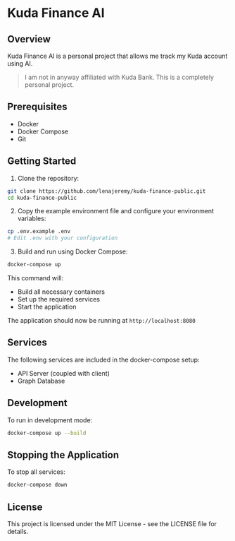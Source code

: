 # Kuda Finance AI

## Overview

Kuda Finance AI is a personal project that allows me track my Kuda account using AI.

> I am not in anyway affiliated with Kuda Bank. This is a completely personal project.

## Prerequisites

- Docker
- Docker Compose
- Git

## Getting Started

1. Clone the repository:

```bash
git clone https://github.com/lenajeremy/kuda-finance-public.git
cd kuda-finance-public
```

2. Copy the example environment file and configure your environment variables:

```bash
cp .env.example .env
# Edit .env with your configuration
```

3. Build and run using Docker Compose:

```bash
docker-compose up
```

This command will:

- Build all necessary containers
- Set up the required services
- Start the application

The application should now be running at `http://localhost:8080`

## Services

The following services are included in the docker-compose setup:

- API Server (coupled with client)
- Graph Database

## Development

To run in development mode:

```bash
docker-compose up --build
```

## Stopping the Application

To stop all services:

```bash
docker-compose down
```

## License

This project is licensed under the MIT License - see the LICENSE file for details.
